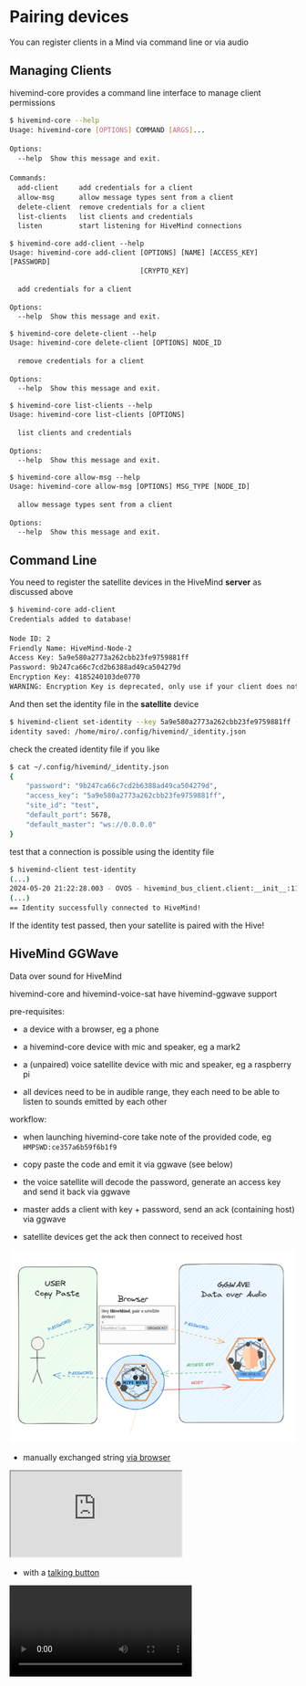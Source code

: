 # Pairing devices

You can register clients in a Mind via command line or via audio

## Managing Clients

hivemind-core provides a command line interface to manage client permissions

```bash
$ hivemind-core --help
Usage: hivemind-core [OPTIONS] COMMAND [ARGS]...

Options:
  --help  Show this message and exit.

Commands:
  add-client     add credentials for a client
  allow-msg      allow message types sent from a client
  delete-client  remove credentials for a client
  list-clients   list clients and credentials
  listen         start listening for HiveMind connections
```

```shell
$ hivemind-core add-client --help
Usage: hivemind-core add-client [OPTIONS] [NAME] [ACCESS_KEY] [PASSWORD]
                                [CRYPTO_KEY]

  add credentials for a client

Options:
  --help  Show this message and exit.
```

```shell
$ hivemind-core delete-client --help
Usage: hivemind-core delete-client [OPTIONS] NODE_ID

  remove credentials for a client

Options:
  --help  Show this message and exit.
```

```shell
$ hivemind-core list-clients --help
Usage: hivemind-core list-clients [OPTIONS]

  list clients and credentials

Options:
  --help  Show this message and exit.

```

```shell
$ hivemind-core allow-msg --help
Usage: hivemind-core allow-msg [OPTIONS] MSG_TYPE [NODE_ID]

  allow message types sent from a client

Options:
  --help  Show this message and exit.
```

## Command Line

You need to register the satellite devices in the HiveMind **server** as discussed above

```bash
$ hivemind-core add-client
Credentials added to database!

Node ID: 2
Friendly Name: HiveMind-Node-2
Access Key: 5a9e580a2773a262cbb23fe9759881ff
Password: 9b247ca66c7cd2b6388ad49ca504279d
Encryption Key: 4185240103de0770
WARNING: Encryption Key is deprecated, only use if your client does not support password
```

And then set the identity file in the **satellite** device
```bash
$ hivemind-client set-identity --key 5a9e580a2773a262cbb23fe9759881ff --password 9b247ca66c7cd2b6388ad49ca504279d --host 0.0.0.0 --port 5678 --siteid test
identity saved: /home/miro/.config/hivemind/_identity.json
```

check the created identity file if you like
```bash
$ cat ~/.config/hivemind/_identity.json
{
    "password": "9b247ca66c7cd2b6388ad49ca504279d",
    "access_key": "5a9e580a2773a262cbb23fe9759881ff",
    "site_id": "test",
    "default_port": 5678,
    "default_master": "ws://0.0.0.0"
}
```

test that a connection is possible using the identity file
```bash
$ hivemind-client test-identity
(...)
2024-05-20 21:22:28.003 - OVOS - hivemind_bus_client.client:__init__:112 - INFO - Session ID: 34d75c93-4e65-4ea9-b5f4-87169dcfda01
(...)
== Identity successfully connected to HiveMind!
```

If the identity test passed, then your satellite is paired with the Hive!

## HiveMind GGWave

Data over sound for HiveMind

hivemind-core and hivemind-voice-sat have hivemind-ggwave support

pre-requisites:

- a device with a browser, eg a phone

- a hivemind-core device with mic and speaker, eg a mark2

- a (unpaired) voice satellite device with mic and speaker, eg a raspberry pi

- all devices need to be in audible range, they each need to be able to listen to sounds emitted by each other

workflow:

- when launching hivemind-core take note of the provided code, eg `HMPSWD:ce357a6b59f6b1f9`

- copy paste the code and emit it via ggwave (see below)

- the voice satellite will decode the password, generate an access key and send it back via ggwave

- master adds a client with key + password, send an ack (containing host) via ggwave

- satellite devices get the ack then connect to received host

![img_9.png](img_9.png)


- manually exchanged string [via browser](https://jarbashivemind.github.io/hivemind-ggwave/)
  
<iframe src="https://jarbashivemind.github.io/hivemind-ggwave"></iframe>

- with a [talking button](https://github.com/ggerganov/ggwave/discussions/27)

<video src="https://user-images.githubusercontent.com/1991296/166411509-5e1b9bcb-3655-40b1-9dc3-9bec72889dcf.mp4" width="320"></video>
